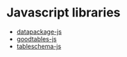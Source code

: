 # Javascript libraries
- [datapackage-js](software-references/javascript-libraries/datapackage-js.md)
- [goodtables-js](software-references/javascript-libraries/goodtables-js.md)
- [tableschema-js](software-references/javascript-libraries/tableschema-js.md)